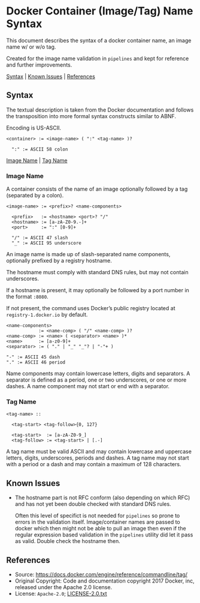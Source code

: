 # Docker Container (Image/Tag) Name Syntax

This document describes the syntax of a docker container name, an image
name w/ or w/o tag.

Created for the image name validation in `pipelines` and kept for
reference and further improvements.

[Syntax](#syntax) | [Known Issues](#known-issues) | [References](#references)

## Syntax

The textual description is taken from the Docker documentation and
follows the transposition into more formal syntax constructs similar
to ABNF.

Encoding is US-ASCII.

    <container> := <image-name> ( ":" <tag-name> )?

      ":" := ASCII 58 colon

[Image Name](#image-name) | [Tag Name](#tag-name)

### Image Name

A container consists of the name of an image optionally followed by a
tag (separated by a colon).

    <image-name> := <prefix>? <name-components>

      <prefix>   := <hostname> <port>? "/"
      <hostname> := [a-zA-Z0-9.-]+
      <port>     := ":" [0-9]+

      "/" := ASCII 47 slash
      "_" := ASCII 95 underscore

An image name is made up of slash-separated name components, optionally
prefixed by a registry hostname.

The hostname must comply with standard DNS rules, but may not contain
underscores.

If a hostname is present, it may optionally be followed by a port
number in the format `:8080`.

If not present, the command uses Docker’s public registry located at
`registry-1.docker.io` by default.

    <name-components>
                := <name-comp> ( "/" <name-comp> )?
    <name-comp> := <name> ( <separator> <name> )*
    <name>      := [a-z0-9]+
    <separator> := ( "." | "_" "_"? | "-"+ )

    "-" := ASCII 45 dash
    "." := ASCII 46 period

Name components may contain lowercase letters, digits and separators. A
separator is defined as a period, one or two underscores, or one or
more dashes. A name component may not start or end with a separator.

### Tag Name

    <tag-name> ::

      <tag-start> <tag-follow>{0, 127}

      <tag-start>  := [a-zA-Z0-9_]
      <tag-follow> := <tag-start> | [.-]

A tag name must be valid ASCII and may contain lowercase and uppercase
letters, digits, underscores, periods and dashes. A tag name may not
start with a period or a dash and may contain a maximum of 128
characters.

## Known Issues

* The hostname part is not RFC conform (also depending on which RFC)
  and has not yet been double checked with standard DNS rules.

  Often this level of specifict is not needed for `pipelines` so prone
  to errors in the validation itself. Image/container names are passed
  to docker which then might not be able to pull an image then even if
  the regular expression based validation in the `pipelines` utility
  did let it pass as valid. Double check the hostname then.

## References

* Source: <https://docs.docker.com/engine/reference/commandline/tag/>
* Original Copyright: Code and documentation copyright 2017 Docker, inc,
    released under the Apache 2.0 license.
* License: `Apache-2.0`; [LICENSE-2.0.txt](LICENSE-2.0.txt)
